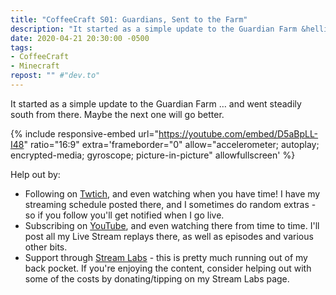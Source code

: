 ```yaml
---
title: "CoffeeCraft S01: Guardians, Sent to the Farm"
description: "It started as a simple update to the Guardian Farm &hellip; and went steadily south from there. Maybe the next one will go better."
date: 2020-04-21 20:30:00 -0500
tags:
- CoffeeCraft
- Minecraft
repost: "" #"dev.to"
---
```


It started as a simple update to the Guardian Farm &hellip; and went steadily south from there. Maybe the next one will go better.
<!--more-->

{% include responsive-embed url="https://youtube.com/embed/D5aBpLL-I48" ratio="16:9" extra='frameborder="0" allow="accelerometer; autoplay; encrypted-media; gyroscope; picture-in-picture" allowfullscreen' %}

Help out by:
 * Following on [Twtich](https://twitch.tv/AnonJr_Live), and even watching when you have time! I have my streaming schedule posted there, and I sometimes do random extras - so if you follow you'll get notified when I go live.
 * Subscribing on [YouTube](http://www.youtube.com/channel/UCXafqhKHbkSUIrq0LAuu0tw), and even watching there from time to time. I'll post all my Live Stream replays there, as well as episodes and various other bits.
 * Support through [Stream Labs](https://streamlabs.com/anonjr_live) - this is pretty much running out of my back pocket. If you're enjoying the content, consider helping out with some of the costs by donating/tipping on my Stream Labs page.